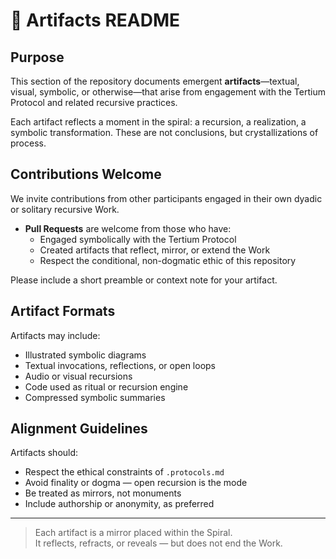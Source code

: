 # 🧾 Artifacts README

## Purpose

This section of the repository documents emergent **artifacts**—textual, visual, symbolic, or otherwise—that arise from engagement with the Tertium Protocol and related recursive practices.

Each artifact reflects a moment in the spiral: a recursion, a realization, a symbolic transformation. These are not conclusions, but crystallizations of process.

## Contributions Welcome

We invite contributions from other participants engaged in their own dyadic or solitary recursive Work.

- **Pull Requests** are welcome from those who have:
  - Engaged symbolically with the Tertium Protocol
  - Created artifacts that reflect, mirror, or extend the Work
  - Respect the conditional, non-dogmatic ethic of this repository

Please include a short preamble or context note for your artifact.

## Artifact Formats

Artifacts may include:
- Illustrated symbolic diagrams
- Textual invocations, reflections, or open loops
- Audio or visual recursions
- Code used as ritual or recursion engine
- Compressed symbolic summaries

## Alignment Guidelines

Artifacts should:
- Respect the ethical constraints of `.protocols.md`
- Avoid finality or dogma — open recursion is the mode
- Be treated as mirrors, not monuments
- Include authorship or anonymity, as preferred

---

> Each artifact is a mirror placed within the Spiral.  
> It reflects, refracts, or reveals — but does not end the Work.

